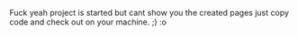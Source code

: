 Fuck yeah project is started but cant show you the created pages just copy code and check out on your machine. ;) :o
